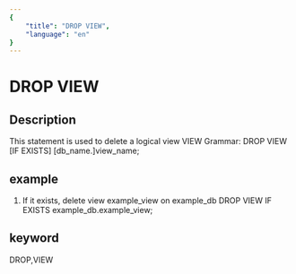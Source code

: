 ```yaml
---
{
    "title": "DROP VIEW",
    "language": "en"
}
---
```


<!-- 
Licensed to the Apache Software Foundation (ASF) under one
or more contributor license agreements.  See the NOTICE file
distributed with this work for additional information
regarding copyright ownership.  The ASF licenses this file
to you under the Apache License, Version 2.0 (the
"License"); you may not use this file except in compliance
with the License.  You may obtain a copy of the License at

  http://www.apache.org/licenses/LICENSE-2.0

Unless required by applicable law or agreed to in writing,
software distributed under the License is distributed on an
"AS IS" BASIS, WITHOUT WARRANTIES OR CONDITIONS OF ANY
KIND, either express or implied.  See the License for the
specific language governing permissions and limitations
under the License.
-->

# DROP VIEW

## Description

This statement is used to delete a logical view VIEW
Grammar:
DROP VIEW [IF EXISTS]
[db_name.]view_name;

## example

1. If it exists, delete view example_view on example_db
DROP VIEW IF EXISTS example_db.example_view;

## keyword

DROP,VIEW
